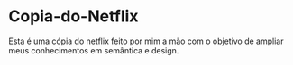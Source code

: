 # Copia-do-Netflix
 Esta é uma cópia do netflix feito por mim a mão com o objetivo de ampliar meus conhecimentos em semântica e design.
